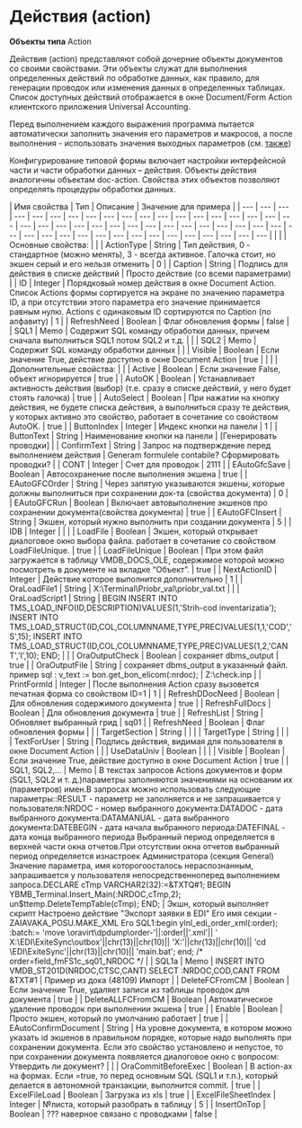 # Действия \(action\)

**Объекты типа** Action

Действия \(action\) представляют собой дочерние объекты документов со своими свойствами. Эти объекты служат для выполнения определенных действий по обработке данных, как правило, для генерации проводок или изменения данных в определенных таблицах. Список доступных действий отображается в окне Document/Form Action клиентского приложения Universal Accounting. 

Перед выполнением каждого выражения программа пытается автоматически заполнить значения его параметров и макросов, а после выполнения - использовать значения выходных параметров \(см. [также](https://bsoft.gitbook.io/wiki/razrabotka/obekty-oracle/parametry-i-makrosy-sql-zaprosov)\)

Конфигурирование типовой формы включает настройки интерфейсной части и части обработки данных – действия. Объекты действия аналогичны объектам doc-action. Свойства этих объектов позволяют определять процедуры обработки данных.



| Имя свойства  |  Тип | Описание | Значение для примера |
| --- | --- | --- | --- | --- | --- | --- | --- | --- | --- | --- | --- | --- | --- | --- | --- | --- | --- | --- | --- | --- | --- | --- | --- | --- | --- | --- | --- | --- | --- | --- | --- | --- | --- | --- | --- | --- | --- | --- | --- | --- | --- | --- | --- | --- | --- | --- | --- | --- |
|  |   | Основные свойства: |  |
| ActionType | String | Тип действия, 0 - стандартное \(можно менять\),                                                       3 - всегда активное. Галочка стоит,                                                                            но экшен серый и его нельзя отменить | 0 |
| Caption | String | Подпись для действия в списке действий | Просто действие \(со всеми параметрами\) |
| ID | Integer | Порядковый номер действия в окне Document Action.  Список Actions формы сортируется на экране                                                       по значению параметра ID, а при отсутствии этого                                                           параметра его значение принимается равным нулю.                                Actions с одинаковым ID сортируются по Caption \(по алфавиту\) | 1 |
| RefreshNeed | Boolean | Флаг обновления формы | false |
| SQL1 | Memo | Содержит SQL команду обработки данных,  причем сначала выполниться SQL1 потом SQL2 и т.д. |  |
| SQL2 | Memo | Содержит SQL команду обработки данных |  |
| Visible | Boolean | Если значение True, действие доступно в окне Document Action | true |
|   |   | Дополнительные свойства: |  |
| Active | Boolean | Если значение False, объект игнорируется | true |
| AutoOK | Boolean  | Устанавливает активность действия \(выбор\) \(т.е. сразу в списке действий, у него будет стоять галочка\) | true |
| AutoSelect | Boolean  | При нажатии на кнопку действия, не будете списка действия,  а выполниться сразу те действия, у которых активно это свойство,  работает в сочетание со свойством AutoOK. | true |
| ButtonIndex | Integer | Индекс кнопки на панели | 1 |
| ButtonText | String | Наименование кнопки на панели | \[Генерировать проводки\] |
| ConfirmText | String | Запрос на подтверждение перед выполнением действия | Generam formulele contabile? Сформировать проводки? |
| CONT | Integer | Cчет для проводок | 2111 |
| EAutoGfcSave | Boolean | Автосохранение после выполнения экшена | true |
| EAutoGFCOrder | String | Через запятую указываются экшены, которые должны выполниться при сохранении док-та \(свойства документа\) | 0 |
| EAutoGFCRun | Boolean | Включает автовыполнение экшенов про сохранении документа\(свойства документа\) | true |
| EAutoGFCInsert | String | Экшен, который нужно выполнить  при создании документа | 5 |
| IDB | Integer |  |  |
| LoadFile | Boolean | Экшен, который открывает диалоговое окно выбора файла. работает  в сочетание со свойством LoadFileUnique. | true |
| LoadFileUnique | Boolean | При этом файл загружается в таблицу VMDB\_DOCS\_OLE,  содержимое которой можно посмотреть в документе на вкладке “Объект”. | true |
| NextActionID | Integer | Действие которое выполнится дополнительно | 1 |
| OraLoadFile1 | String | X:\Terminal\Priobr\_val\priobr\_val.txt |  |
| OraLoadScript1 | String | BEGIN INSERT INTO TMS\_LOAD\_INFO\(ID,DESCRIPTION\)VALUES\(1,'Strih-cod inventarizatia'\); INSERT INTO TMS\_LOAD\_STRUCT\(ID,COL,COLUMNNAME,TYPE,PREC\)VALUES\(1,1,'COD','S',15\); INSERT INTO TMS\_LOAD\_STRUCT\(ID,COL,COLUMNNAME,TYPE,PREC\)VALUES\(1,2,'CANT','I',10\); END;  |  |
| OraOutputCheck | Boolean | сохраняет dbms\_output | true |
| OraOutputFile | String | сохраняет dbms\_output в указанный файл. пример sql :  v\_text := bon.get\_bon\_elicom\(:nrdoc\); | Z:\check.inp |
| PrintFormId | Integer | После выполнения Action сразу вызовется печатная форма со свойством ID=1 | 1 |
| RefreshDDocNeed | Boolean | Для обновления содержимого документа | true |
| RefreshFullDocs  | Boolean | Для обновления документа | true |
| RefreshList | String | Обновляет выбранный грид | sq01 |
| RefreshNeed | Boolean | Флаг обновления формы |  |
| TargetSection | String |  |  |
| TargetType | String |  |  |
| TextForUser | String  | Подпись действия, видимая для пользователя в окне Document Action |  |
| UseDataUniv | Boolean |  |  |
| Visible | Boolean | Если значение True, действие доступно в окне Document Action | true |
| SQL1, SQL2,… | Memo | В текстах запросов Actions документов и форм \(SQL1, SQL2 и т. д.\)параметры заполняются значениями на основании их \(параметров\) имен.В запросах можно использовать следующие параметры::RESULT - параметр не заполняется и не запрашивается у пользователя:NRDOC - номер выбранного документа:DATADOC - дата выбранного документа:DATAMANUAL - дата выбранного документа:DATEBEGIN - дата начала выбранного периода:DATEFINAL - дата конца выбранного периода Выбранный период определяется в верхней части окна отчетов.При отсутствии окна отчетов выбранный период определяется изнастроек Администратора \(секция General\) Значение параметра, имя которогоосталось нераспознанным, запрашивается у пользователя непосредственноперед выполнением запроса.DECLARE cTmp VARCHAR2\(32\):=&TXTQ\#1; BEGIN YBMB\_Terminal.Insert\_Main\(:NRDOC,cTmp,2\); un$ttemp.DeleteTempTable\(cTmp\); END; | Экшн, который выполняет скрипт Настроено действие "Экспорт заявки в EDI" Его имя секции - ZAIAVAKA\_POSU.MAKE\_XML Его SQL1:begin ylnl\_edi\_order\_xml\(:order\); :batch:= 'move \\oravirt\dpdump\order-'\|\|:order\|\|'.xml'\|\| ' X:\EDI\ExiteSync\outbox\'\|\|chr\(13\)\|\|chr\(10\)\|\| 'X:'\|\|chr\(13\)\|\|chr\(10\)\|\| 'cd \EDI\ExiteSync\'\|\|chr\(13\)\|\|chr\(10\)\|\| 'main.bat'; end; /\* order=field\_fmFS1c\_sq01\_NRDOC \*/ |
|  SQL1a | Memo | INSERT INTO VMDB\_ST201D\(NRDOC,CTSC,CANT\) SELECT :NRDOC,COD,CANT FROM &TXT\#1 | Пример из дока \(48109\) Импорт |
| DeleteFCFromCM | Boolean | Если значение True, удаляет записи из таблицы проводок для документа | true |
| DeleteALLFCFromCM | Boolean | Автоматическое удаление проводок при выполнении экшена | true |
| Enable | Boolean | Просто экшен, который по умолчанию работает | true |
| EAutoConfirmDocument | String | На уровне документа, в котором можно указать id экшенов в правильном порядке, которые надо выполнять при сохранении документа. Если это свойство установлено и непустое, то при сохранении  документа появляется диалоговое окно с вопросом: Утвердить ли документ? |  |
| OraCommitBeforeExec | Boolean | В action-ах на формах. Если =true, то перед основным SQL \(SQL1 и т.п.\), который делается в автономной транзакции, выполнится commit. | true |
| ExcelFileLoad | Boolean  | Загрузка из xls | true |
| ExcelFileSheetIndex | Integer  | №листа, который разобрать в таблицу | 5 |
| InsertOnTop | Boolean  | ??? наверное связано с проводками | false |

